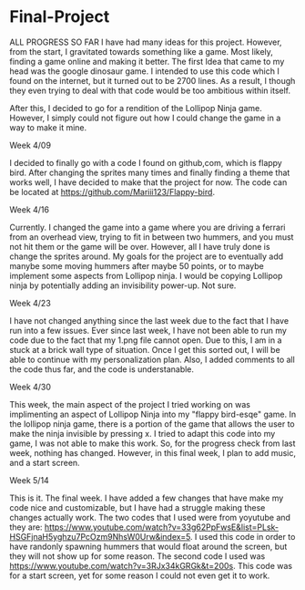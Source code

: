 # Final-Project
ALL PROGRESS SO FAR
I have had many ideas for this project. However, from the start, I gravitated towards something like a game. Most likely, finding a game online and making it better. The first Idea that came to my head was the google dinosaur game. I intended to use this code which I found on the internet, but it turned out to be 2700 lines. As a result, I though they even trying to deal with that code would be too ambitious within itself. 

After this, I decided to go for a rendition of the Lollipop Ninja game. However, I simply could not figure out how I could change the game in a way to make it mine. 

Week 4/09

I decided to finally go with a code I found on github,com, which is flappy bird. After changing the sprites many times and finally finding a theme that works well, I have decided to make that the project for now. The code can be located at https://github.com/Mariii123/Flappy-bird. 

Week 4/16

Currently. I changed the game into a game where you are driving a ferrari from an overhead view, trying to fit in between two hummers, and you must not hit them or the game will be over. However, all I have truly done is change the sprites around. My goals for the project are to eventually add manybe some moving hummers after maybe 50 points, or to maybe implement some aspects from Lollipop ninja. I would be copying Lollipop ninja by potentially adding an invisibility power-up. Not sure. 

Week 4/23

I have not changed anything since the last week due to the fact that I have run into a few issues. Ever since last week, I have not been able to run my code due to the fact that my 1.png file cannot open. Due to this, I am in a stuck at a brick wall type of situation. Once I get this sorted out, I will be able to continue with my personalization plan. Also, I added comments to all the code thus far, and the code is understanable. 

Week 4/30

This week, the main aspect of the project I tried working on was implimenting an aspect of Lollipop Ninja into my "flappy bird-esqe" game. In the lollipop ninja game, there is a portion of the game that allows the user to make the ninja invisible by pressing x. I tried to adapt this code into my game, I was not able to make this work. So, for the progress check from last week, nothing has changed. However, in this final week, I plan to add music, and a start screen. 

Week 5/14

This is it. The final week. I have added a few changes that have make my code nice and customizable, but I have had a struggle making these changes actually work. The two codes that I used were from yoyutube and they are: https://www.youtube.com/watch?v=33g62PpFwsE&list=PLsk-HSGFjnaH5yghzu7PcOzm9NhsW0Urw&index=5. I used this code in order to have randonly spawning hummers that would float around the screen,  but they will not show up for some reason. The second code I used was https://www.youtube.com/watch?v=3RJx34kGRGk&t=200s. This code was for a start screen, yet for some reason I could not even get it to work. 
